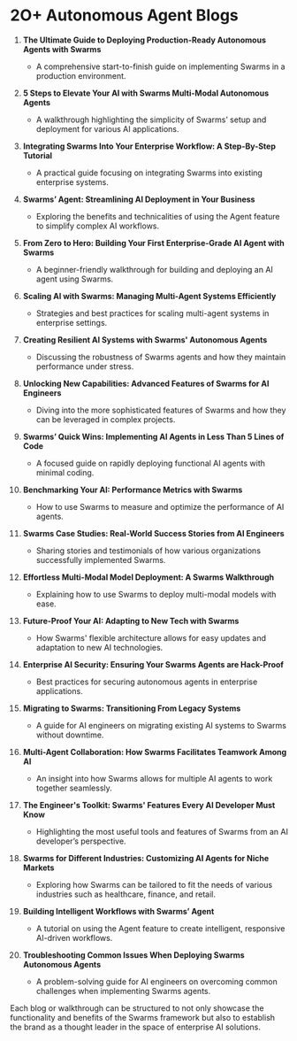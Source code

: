 # 2O+ Autonomous Agent Blogs

1. **The Ultimate Guide to Deploying Production-Ready Autonomous Agents with Swarms**
   - A comprehensive start-to-finish guide on implementing Swarms in a production environment.

2. **5 Steps to Elevate Your AI with Swarms Multi-Modal Autonomous Agents**
   - A walkthrough highlighting the simplicity of Swarms’ setup and deployment for various AI applications.

3. **Integrating Swarms Into Your Enterprise Workflow: A Step-By-Step Tutorial**
   - A practical guide focusing on integrating Swarms into existing enterprise systems.

4. **Swarms’ Agent: Streamlining AI Deployment in Your Business**
   - Exploring the benefits and technicalities of using the Agent feature to simplify complex AI workflows.

5. **From Zero to Hero: Building Your First Enterprise-Grade AI Agent with Swarms**
   - A beginner-friendly walkthrough for building and deploying an AI agent using Swarms.

6. **Scaling AI with Swarms: Managing Multi-Agent Systems Efficiently**
   - Strategies and best practices for scaling multi-agent systems in enterprise settings.

7. **Creating Resilient AI Systems with Swarms' Autonomous Agents**
   - Discussing the robustness of Swarms agents and how they maintain performance under stress.

8. **Unlocking New Capabilities: Advanced Features of Swarms for AI Engineers**
   - Diving into the more sophisticated features of Swarms and how they can be leveraged in complex projects.

9. **Swarms’ Quick Wins: Implementing AI Agents in Less Than 5 Lines of Code**
   - A focused guide on rapidly deploying functional AI agents with minimal coding.

10. **Benchmarking Your AI: Performance Metrics with Swarms**
    - How to use Swarms to measure and optimize the performance of AI agents.

11. **Swarms Case Studies: Real-World Success Stories from AI Engineers**
    - Sharing stories and testimonials of how various organizations successfully implemented Swarms.

12. **Effortless Multi-Modal Model Deployment: A Swarms Walkthrough**
    - Explaining how to use Swarms to deploy multi-modal models with ease.

13. **Future-Proof Your AI: Adapting to New Tech with Swarms**
    - How Swarms' flexible architecture allows for easy updates and adaptation to new AI technologies.

14. **Enterprise AI Security: Ensuring Your Swarms Agents are Hack-Proof**
    - Best practices for securing autonomous agents in enterprise applications.

15. **Migrating to Swarms: Transitioning From Legacy Systems**
    - A guide for AI engineers on migrating existing AI systems to Swarms without downtime.

16. **Multi-Agent Collaboration: How Swarms Facilitates Teamwork Among AI**
    - An insight into how Swarms allows for multiple AI agents to work together seamlessly.

17. **The Engineer's Toolkit: Swarms' Features Every AI Developer Must Know**
    - Highlighting the most useful tools and features of Swarms from an AI developer’s perspective.

18. **Swarms for Different Industries: Customizing AI Agents for Niche Markets**
    - Exploring how Swarms can be tailored to fit the needs of various industries such as healthcare, finance, and retail.

19. **Building Intelligent Workflows with Swarms’ Agent**
    - A tutorial on using the Agent feature to create intelligent, responsive AI-driven workflows.

20. **Troubleshooting Common Issues When Deploying Swarms Autonomous Agents**
    - A problem-solving guide for AI engineers on overcoming common challenges when implementing Swarms agents.

Each blog or walkthrough can be structured to not only showcase the functionality and benefits of the Swarms framework but also to establish the brand as a thought leader in the space of enterprise AI solutions.

